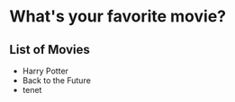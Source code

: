 # What's your favorite movie?

## List of Movies  
- Harry Potter    
- Back to the Future
- tenet 
